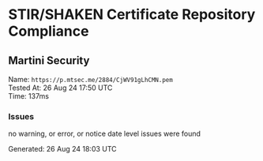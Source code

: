 # STIR/SHAKEN Certificate Repository Compliance

## Martini Security

Name: `https://p.mtsec.me/2884/CjWV91gLhCMN.pem`\
Tested At: 26 Aug 24 17:50 UTC\
Time: 137ms

### Issues

no warning, or error, or notice date level issues were found

Generated: 26 Aug 24 18:03 UTC